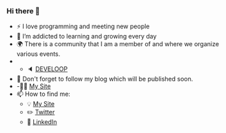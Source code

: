 ### Hi there 👋

<!--
**emreylmaz/emreylmaz** is a ✨ _special_ ✨ repository because its `README.md` (this file) appears on your GitHub profile.

Here are some ideas to get you started:

- 🔭 I’m currently working on ...
- 🌱 I’m currently learning ...
- 👯 I’m looking to collaborate on ...
- 🤔 I’m looking for help with ...
- 💬 Ask me about ...
- 📫 How to reach me: ...
- 😄 Pronouns: ...
- ⚡ Fun fact: ...
-->
- :zap: I love programming and meeting new people 
- 🌱 I’m addicted to learning and growing every day
- :earth_africa: There is a community that I am a member of and where we organize various events.
-  - :speaker: [DEVELOOP](https://www.twitch.tv/develooptr)
-  💬 Don't forget to follow my blog which will be published soon.
-  -👨‍💻 [My Site](http://digitalemre.com/)
- 📫 How to find me: 
  - :bulb: [My Site](http://digitalemre.com/)
  - :pencil2: [Twitter](https://twitter.com/emreyilmaz_dev)
  - :office: [LinkedIn](https://www.linkedin.com/in/emreyilmazinfo/)
  
